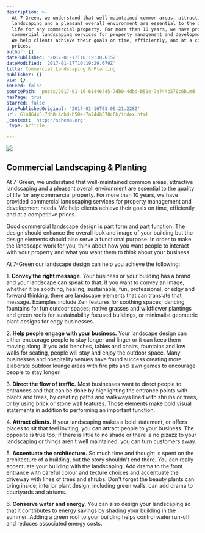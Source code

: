 ```yaml
---
description: >-
  At 7-Green, we understand that well-maintained common areas, attractive
  landscaping and a pleasant overall environment are essential to the quality of
  life for any commercial property. For more than 10 years, we have provided
  commercial landscaping services for property management and development needs.
  We help clients achieve their goals on time, efficiently, and at a competitive
  prices.
author: []
datePublished: '2017-01-17T10:19:30.615Z'
dateModified: '2017-01-17T10:19:29.679Z'
title: Commercial Landscaping & Planting
publisher: {}
via: {}
inFeed: false
sourcePath: _posts/2017-01-16-61446445-7db0-4dbd-b50e-7a744b570c6b.md
hasPage: true
starred: false
datePublishedOriginal: '2017-01-16T03:06:21.228Z'
url: 61446445-7db0-4dbd-b50e-7a744b570c6b/index.html
_context: 'http://schema.org'
_type: Article

---
```

![](https://the-grid-user-content.s3-us-west-2.amazonaws.com/458bb63f-8412-4b63-8e19-ca8ce22b2f2d.jpg)

## **Commercial Landscaping & Planting**

At 7-Green, we understand that well-maintained common areas, attractive landscaping and a pleasant overall environment are essential to the quality of life for any commercial property. For more than 10 years, we have provided commercial landscaping services for property management and development needs. We help clients achieve their goals on time, efficiently, and at a competitive prices.

Good commercial landscape design is part form and part function. The design should enhance the overall look and image of your building but the design elements should also serve a functional purpose. In order to make the landscape work for you, think about how you want people to interact with your property and what you want them to think about your business.

At 7-Green our landscape design can help you achieve the following:

1\. **Convey the right message**. Your business or your building has a brand and your landscape can speak to that. If you want to convey an image, whether it be soothing, healing, sustainable, fun, professional, or edgy and forward thinking, there are landscape elements that can translate that message. Examples include Zen features for soothing spaces; dancing fountains for fun outdoor spaces; native grasses and wildflower plantings and green roofs for sustainability focused buildings, or minimalist geometric plant designs for edgy businesses.

2\. **Help people engage with your business.** Your landscape design can either encourage people to stay longer and linger or it can keep them moving along. If you add benches, tables and chairs, fountains and low walls for seating, people will stay and enjoy the outdoor space. Many businesses and hospitality venues have found success creating more elaborate outdoor lounge areas with fire pits and lawn games to encourage people to stay longer.

3\. **Direct the flow of traffic.** Most businesses want to direct people to entrances and that can be done by highlighting the entrance points with plants and trees, by creating paths and walkways lined with shrubs or trees, or by using brick or stone wall features. Those elements make bold visual statements in addition to performing an important function.

4\. **Attract clients.** If your landscaping makes a bold statement, or offers places to sit that feel inviting, you can attract people to your business. The opposite is true too; if there is little to no shade or there is no pizazz to your landscaping or things aren't well maintained, you can turn customers away.

5\. **Accentuate the architecture.** So much time and thought is spent on the architecture of a building, but the story shouldn't end there. You can really accentuate your building with the landscaping. Add drama to the front entrance with careful colour and texture choices and accentuate the driveway with lines of trees and shrubs. Don't forget the beauty plants can bring inside; interior plant design, including green walls, can add drama to courtyards and atriums.

6\. **Conserve water and energy.** You can also design your landscaping so that it contributes to energy savings by shading your building in the summer. Adding a green roof to your building helps control water run-off and reduces associated energy costs.